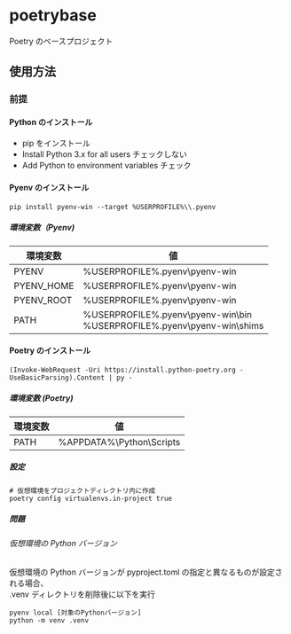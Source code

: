 # poetrybase

Poetry のベースプロジェクト

## 使用方法

### 前提

#### Python のインストール

- pip をインストール
- Install Python 3.x for all users チェックしない
- Add Python to environment variables チェック

#### Pyenv のインストール

```shell
pip install pyenv-win --target %USERPROFILE%\\.pyenv
```

##### 環境変数（Pyenv)

| 環境変数   | 値                                                                           |
| ---------- | ---------------------------------------------------------------------------- |
| PYENV      | %USERPROFILE%\.pyenv\pyenv-win                                               |
| PYENV_HOME | %USERPROFILE%\.pyenv\pyenv-win                                               |
| PYENV_ROOT | %USERPROFILE%\.pyenv\pyenv-win                                               |
| PATH       | %USERPROFILE%\.pyenv\pyenv-win\bin <br> %USERPROFILE%\.pyenv\pyenv-win\shims |

#### Poetry のインストール

```shell
(Invoke-WebRequest -Uri https://install.python-poetry.org -UseBasicParsing).Content | py -
```

##### 環境変数 (Poetry)

| 環境変数 | 値                       |
| -------- | ------------------------ |
| PATH     | %APPDATA%\Python\Scripts |

##### 設定

```shell
# 仮想環境をプロジェクトディレクトリ内に作成
poetry config virtualenvs.in-project true
```

##### 問題

###### 仮想環境の Python バージョン

仮想環境の Python バージョンが pyproject.toml の指定と異なるものが設定される場合、  
.venv ディレクトリを削除後に以下を実行

```shell
pyenv local [対象のPythonバージョン]
python -m venv .venv
```
